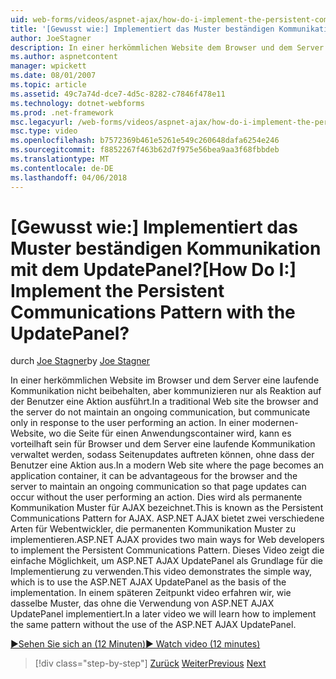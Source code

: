 ```yaml
---
uid: web-forms/videos/aspnet-ajax/how-do-i-implement-the-persistent-communications-pattern-with-the-updatepanel
title: '[Gewusst wie:] Implementiert das Muster beständigen Kommunikation mit dem UpdatePanel? | Microsoft-Dokumentation'
author: JoeStagner
description: In einer herkömmlichen Website dem Browser und dem Server eine laufende Kommunikation nicht beibehalten, jedoch nur als Reaktion auf die Durchführung einer Act kommunizieren...
ms.author: aspnetcontent
manager: wpickett
ms.date: 08/01/2007
ms.topic: article
ms.assetid: 49c7a74d-dce7-4d5c-8282-c7846f478e11
ms.technology: dotnet-webforms
ms.prod: .net-framework
msc.legacyurl: /web-forms/videos/aspnet-ajax/how-do-i-implement-the-persistent-communications-pattern-with-the-updatepanel
msc.type: video
ms.openlocfilehash: b7572369b461e5261e549c260648dafa6254e246
ms.sourcegitcommit: f8852267f463b62d7f975e56bea9aa3f68fbbdeb
ms.translationtype: MT
ms.contentlocale: de-DE
ms.lasthandoff: 04/06/2018
---
```

<a name="how-do-i-implement-the-persistent-communications-pattern-with-the-updatepanel"></a><span data-ttu-id="9f9bd-104">[Gewusst wie:] Implementiert das Muster beständigen Kommunikation mit dem UpdatePanel?</span><span class="sxs-lookup"><span data-stu-id="9f9bd-104">[How Do I:] Implement the Persistent Communications Pattern with the UpdatePanel?</span></span>
====================
<span data-ttu-id="9f9bd-105">durch [Joe Stagner](https://github.com/JoeStagner)</span><span class="sxs-lookup"><span data-stu-id="9f9bd-105">by [Joe Stagner](https://github.com/JoeStagner)</span></span>

<span data-ttu-id="9f9bd-106">In einer herkömmlichen Website im Browser und dem Server eine laufende Kommunikation nicht beibehalten, aber kommunizieren nur als Reaktion auf der Benutzer eine Aktion ausführt.</span><span class="sxs-lookup"><span data-stu-id="9f9bd-106">In a traditional Web site the browser and the server do not maintain an ongoing communication, but communicate only in response to the user performing an action.</span></span> <span data-ttu-id="9f9bd-107">In einer modernen-Website, wo die Seite für einen Anwendungscontainer wird, kann es vorteilhaft sein für Browser und dem Server eine laufende Kommunikation verwaltet werden, sodass Seitenupdates auftreten können, ohne dass der Benutzer eine Aktion aus.</span><span class="sxs-lookup"><span data-stu-id="9f9bd-107">In a modern Web site where the page becomes an application container, it can be advantageous for the browser and the server to maintain an ongoing communication so that page updates can occur without the user performing an action.</span></span> <span data-ttu-id="9f9bd-108">Dies wird als permanente Kommunikation Muster für AJAX bezeichnet.</span><span class="sxs-lookup"><span data-stu-id="9f9bd-108">This is known as the Persistent Communications Pattern for AJAX.</span></span> <span data-ttu-id="9f9bd-109">ASP.NET AJAX bietet zwei verschiedene Arten für Webentwickler, die permanenten Kommunikation Muster zu implementieren.</span><span class="sxs-lookup"><span data-stu-id="9f9bd-109">ASP.NET AJAX provides two main ways for Web developers to implement the Persistent Communications Pattern.</span></span> <span data-ttu-id="9f9bd-110">Dieses Video zeigt die einfache Möglichkeit, um ASP.NET AJAX UpdatePanel als Grundlage für die Implementierung zu verwenden.</span><span class="sxs-lookup"><span data-stu-id="9f9bd-110">This video demonstrates the simple way, which is to use the ASP.NET AJAX UpdatePanel as the basis of the implementation.</span></span> <span data-ttu-id="9f9bd-111">In einem späteren Zeitpunkt video erfahren wir, wie dasselbe Muster, das ohne die Verwendung von ASP.NET AJAX UpdatePanel implementiert.</span><span class="sxs-lookup"><span data-stu-id="9f9bd-111">In a later video we will learn how to implement the same pattern without the use of the ASP.NET AJAX UpdatePanel.</span></span>

[<span data-ttu-id="9f9bd-112">&#9654;Sehen Sie sich an (12 Minuten)</span><span class="sxs-lookup"><span data-stu-id="9f9bd-112">&#9654; Watch video (12 minutes)</span></span>](https://channel9.msdn.com/Blogs/ASP-NET-Site-Videos/how-do-i-implement-the-persistent-communications-pattern-with-the-updatepanel)

> [!div class="step-by-step"]
> <span data-ttu-id="9f9bd-113">[Zurück](how-do-i-use-the-conditional-updatemode-of-the-updatepanel.md)
> [Weiter](how-do-i-localize-an-aspnet-ajax-application.md)</span><span class="sxs-lookup"><span data-stu-id="9f9bd-113">[Previous](how-do-i-use-the-conditional-updatemode-of-the-updatepanel.md)
[Next](how-do-i-localize-an-aspnet-ajax-application.md)</span></span>
